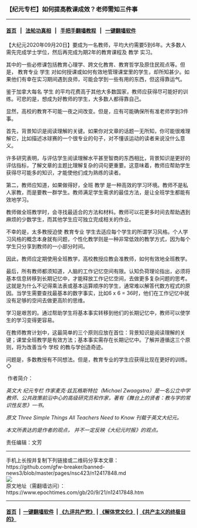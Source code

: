 ### 【纪元专栏】如何提高教课成效？老师需知三件事
------------------------

#### [首页](https://github.com/gfw-breaker/banned-news3/blob/master/README.md) &nbsp;&nbsp;|&nbsp;&nbsp; [法轮功真相](https://github.com/begood0513/basic/blob/master/README.md)  &nbsp;&nbsp;|&nbsp;&nbsp; [手把手翻墙教程](https://github.com/gfw-breaker/guides/wiki)  &nbsp;&nbsp;|&nbsp;&nbsp; [一键翻墙软件](https://github.com/gfw-breaker/nogfw/blob/master/README.md)  



<div><p>
 【大纪元2020年09月20日】要成为一名教师，平均大约需要5到6年。大多数人需先完成学士学位，然后再完成为期2年的教育课程及
 <ok href="https://www.epochtimes.com/gb/tag/%E6%95%99%E5%AD%A6.html">
  教学
 </ok>
 实习。
</p>
<p>
 其中的一些必修课包括教育心理学、跨文化教育、教育哲学及原住民观点等。但是，
 <ok href="https://www.epochtimes.com/gb/tag/%E6%95%99%E8%82%B2%E4%B8%93%E4%B8%9A.html">
  教育专业
 </ok>
 <ok href="https://www.epochtimes.com/gb/tag/%E5%AD%A6%E7%94%9F.html">
  学生
 </ok>
 对如何授课或如何有效地管理课堂里的学生，却所知甚少。如果他们有幸在实习期间遇到良师，可能会学到一些有用的东西，但这得靠运气。
</p>
<p>
 鉴于加拿大每名
 <ok href="https://www.epochtimes.com/gb/tag/%E5%AD%A6%E7%94%9F.html">
  学生
 </ok>
 的平均花费高于其他大多数国家，教师应获得尽可能好的训练。可悲的是，想成为好教师的学生，大多数人都得靠自己。
</p>
<p>
 显然，高校的教育不可能一夜之间改变。但是，应有可能确保所有准老师学到3件事。
</p>
<p>
 首先，背景知识是阅读理解的关键。如果你对文章的话题一无所知，你可能很难理解它，比如描述冰球赛的一个很专业的句子，对不懂该运动的读者来说没什么意义。
</p>
<p>
 许多研究表明，与评估学生阅读理解水平甚至智商的东西相比，背景知识是更好的评估指标，了解文章的主题比理解复杂的词句更重要。这意味着，教师应帮助学生获得尽可能多的知识，才能使他们成为熟练的读者。
</p>
<p>
 第二，教师应知道，如果做得好，全班
 <ok href="https://www.epochtimes.com/gb/tag/%E6%95%99%E5%AD%A6.html">
  教学
 </ok>
 是一种高效的学习环境。教师不是私人家教，而是要教一群学生。教师满足学生需求的最佳方法，是让全班学生都能有效地学习。
</p>
<p>
 教师做全班教学时，会寻找最适合的方法和材料。教师可以花更多时间去帮助遇到麻烦的少数学生，而其他学生应可独立完成相关的作业。
</p>
<p>
 不幸的是，太多教授迫使
 <ok href="https://www.epochtimes.com/gb/tag/%E6%95%99%E8%82%B2%E4%B8%93%E4%B8%9A.html">
  教育专业
 </ok>
 学生去适应每个学生的所谓学习风格。个人学习风格的概念本身就有问题，个性化教学则是一种非常低效的教学方式，因为每个学生只分享到教师的一小部分时间。
</p>
<p>
 因此，教师应定期使用全班教学，高校教授应教会准教师，如何有效地全班教学。
</p>
<p>
 最后，所有教师都须知道，人脑的工作记忆空间有限。认知负荷理论指出，必须将基本信息转移到长期记忆中，才能释放工作记忆空间，去做更多复杂问题的思考。这就是为什么不记得乘法表或基本运算顺序的学生，通常难以解答代数方程式的原因。当学生需要查找最基本的数字事实，比如6 x 6 = 36时，他们在工作记忆中就没有足够的空间去做更高阶的思维。
</p>
<p>
 学习是艰苦的。通过帮助学生将基本事实转移到他们的长期记忆中，教师可以使学生的学习变得更容易。
</p>
<p>
 在教师教育计划中，这最简单的三个原则应放在首位：背景知识是阅读理解的关键；课堂全班教学是有效方法；基本事实需存在长期记忆中。了解并遵循这三个原则，将为改善当今
 <ok href="https://www.epochtimes.com/gb/tag/%E5%AD%A6%E6%A0%A1.html">
  学校
 </ok>
 的教与学创造奇迹。
</p>
<p>
 问题是，多数教授有不同想法。但是，教育专业的学生应获得比现在更好的训练。◇
</p>
<p>
 <ok href="https://i.epochtimes.com/assets/uploads/2020/09/Zwaagstraeadshot2-1.jpg">
  <img alt="" class="wp-image-12417885 alignleft" src="https://i.epochtimes.com/assets/uploads/2020/09/Zwaagstraeadshot2-1.jpg"/>
 </ok>
 作者简介：
</p>
<p>
 <em>
  英文大
  <ok href="https://www.epochtimes.com/gb/tag/%E7%BA%AA%E5%85%83%E4%B8%93%E6%A0%8F.html">
   纪元专栏
  </ok>
  作家麦克·兹瓦格斯特拉（Michael Zwaagstra）是一名公立中学教师、公共政策前沿中心的高级研究员和作家，著有《舞台上的贤者：教与学的常识性反思》一书。
 </em>
</p>
<p>
 <em>
  原文
  <ok href="https://www.theepochtimes.com/three-simple-things-all-teachers-need-to-know_3505234.html">
   Three Simple Things All Teachers Need to Know
  </ok>
  刊载于英文大纪元。
 </em>
</p>
<p>
 <em>
  本文所表达的是作者的观点， 并不一定反映《大纪元时报》的观点。
 </em>
</p>
<p>
 责任编辑：文芳
</p>
</div>
<hr/>
手机上长按并复制下列链接或二维码分享本文章：<br/>
https://github.com/gfw-breaker/banned-news3/blob/master/pages/nsc423/n12417848.md <br/>
<a href='https://github.com/gfw-breaker/banned-news3/blob/master/pages/nsc423/n12417848.md'><img src='https://github.com/gfw-breaker/banned-news3/blob/master/pages/nsc423/n12417848.md.png'/></a> <br/>
原文地址（需翻墙访问）：https://www.epochtimes.com/gb/20/9/21/n12417848.htm


------------------------
#### [首页](https://github.com/gfw-breaker/banned-news3/blob/master/README.md) &nbsp;|&nbsp; [一键翻墙软件](https://github.com/gfw-breaker/nogfw/blob/master/README.md) &nbsp;| [《九评共产党》](https://github.com/gfw-breaker/9ping.md/blob/master/README.md#九评之一评共产党是什么) | [《解体党文化》](https://github.com/gfw-breaker/jtdwh.md/blob/master/README.md) | [《共产主义的终极目的》](https://github.com/gfw-breaker/gczydzjmd.md/blob/master/README.md)


<img src='http://gfw-breaker.win/banned-news3/pages/nsc423/n12417848.md' width='0px' height='0px'/>